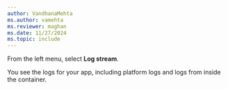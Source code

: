 ```yaml
---
author: VandhanaMehta
ms.author: vamehta
ms.reviewer: maghan
ms.date: 11/27/2024
ms.topic: include
---
```


From the left menu, select **Log stream**.

You see the logs for your app, including platform logs and logs from inside the container.
